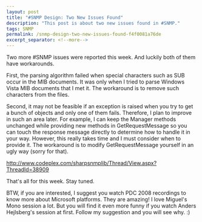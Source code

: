 ```yaml
---
layout: post
title: "#SNMP Design: Two New Issues Found"
description: "This post is about two new issues found in #SNMP."
tags: SNMP
permalink: /snmp-design-two-new-issues-found-f4f0081a76de
excerpt_separator: <!--more-->
---
```

Two more #SNMP issues were reported this week. And luckily both of them have workarounds.
<!--more-->

First, the parsing algorithm failed when special characters such as SUB occur in the MIB documents. It was only when I tried to parse Windows Vista MIB documents that I met it. The workaround is to remove such characters from the files.

Second, it may not be feasible if an exception is raised when you try to get a bunch of objects and only one of them fails. Therefore, I plan to improve in such an area later. For example, I can keep the Manager methods unchanged while providing new methods in GetRequestMessage so you can touch the response message directly to determine how to handle it in your way. However, this really takes time and I must consider when to provide it. The workaround is to modify GetRequestMessage yourself in an ugly way (sorry for that).

http://www.codeplex.com/sharpsnmplib/Thread/View.aspx?ThreadId=38909

That's all for this week. Stay tuned.

BTW, if you are interested, I suggest you watch PDC 2008 recordings to know more about Microsoft platforms. They are amazing! I love Miguel's Mono session a lot. But you will find it even more funny if you watch Anders Hejlsberg's session at first. Follow my suggestion and you will see why. :)
